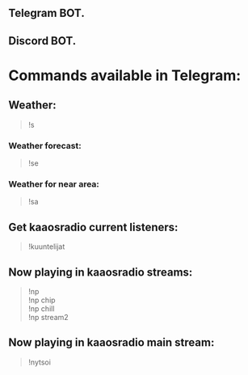 ## Telegram BOT.
## Discord BOT.

# Commands available in Telegram:
## Weather:
>!s <city>

### Weather forecast:
>!se <city>

### Weather for near area:
>!sa <city>

## Get kaaosradio current listeners:
>!kuuntelijat

## Now playing in kaaosradio streams:
>!np  
>!np chip  
>!np chill  
>!np stream2  

## Now playing in kaaosradio main stream:
>!nytsoi
